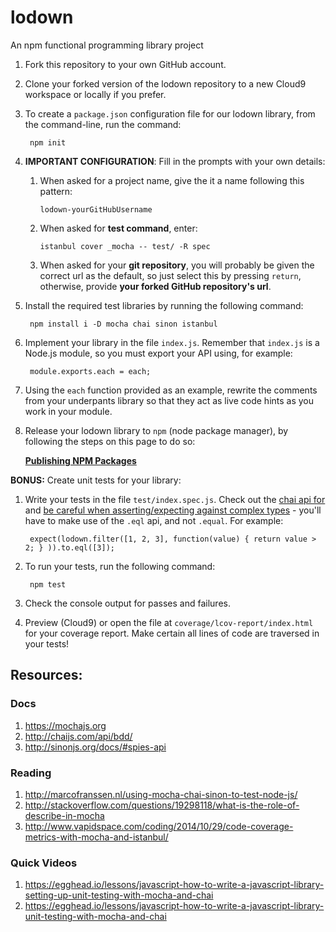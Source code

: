 # lodown
An npm functional programming library project

1. Fork this repository to your own GitHub account.

2. Clone your forked version of the lodown repository to a new Cloud9 workspace or locally if you prefer.

3. To create a `package.json` configuration file for our lodown library, from the command-line, run the command:
    
        npm init

4. **IMPORTANT CONFIGURATION**: Fill in the prompts with your own details:
    
    1. When asked for a project name, give the it a name following this pattern:

        `lodown-yourGitHubUsername`

    2. When asked for **test command**, enter:
        
        `istanbul cover _mocha -- test/ -R spec`

    3. When asked for your **git repository**, you will probably be given the correct url as the default, so just select this by pressing `return`, otherwise, provide **your forked GitHub repository's url**.

5. Install the required test libraries by running the following command:
    
        npm install i -D mocha chai sinon istanbul

6. Implement your library in the file `index.js`. Remember that `index.js` is a Node.js module, so you must export your API using, for example:
    
        module.exports.each = each;

7. Using the `each` function provided as an example, rewrite the comments from your underpants library
so that they act as live code hints as you work in your module.

8. Release your lodown library to `npm` (node package manager), by following the steps on this page to do so:
    
    [**Publishing NPM Packages**](https://docs.npmjs.com/getting-started/publishing-npm-packages)

**BONUS:** Create unit tests for your library:

1. Write your tests in the file `test/index.spec.js`. Check out the [chai api for ](http://chaijs.com/api/bdd/) and [be careful when asserting/expecting against complex types](http://stackoverflow.com/questions/17526805/chai-test-array-equality-doesnt-work-as-expected) - you'll have to make use of the `.eql` api, and not `.equal`. For example:
    
        expect(lodown.filter([1, 2, 3], function(value) { return value > 2; } )).to.eql([3]);

2. To run your tests, run the following command:
    
        npm test

3. Check the console output for passes and failures.

4. Preview (Cloud9) or open the file at `coverage/lcov-report/index.html` for your coverage report. Make certain all lines of code are traversed in your tests!

## Resources:

### Docs

1. https://mochajs.org
2. http://chaijs.com/api/bdd/
3. http://sinonjs.org/docs/#spies-api

### Reading
1. http://marcofranssen.nl/using-mocha-chai-sinon-to-test-node-js/
2. http://stackoverflow.com/questions/19298118/what-is-the-role-of-describe-in-mocha
3. http://www.vapidspace.com/coding/2014/10/29/code-coverage-metrics-with-mocha-and-istanbul/

### Quick Videos
1. https://egghead.io/lessons/javascript-how-to-write-a-javascript-library-setting-up-unit-testing-with-mocha-and-chai
2. https://egghead.io/lessons/javascript-how-to-write-a-javascript-library-unit-testing-with-mocha-and-chai